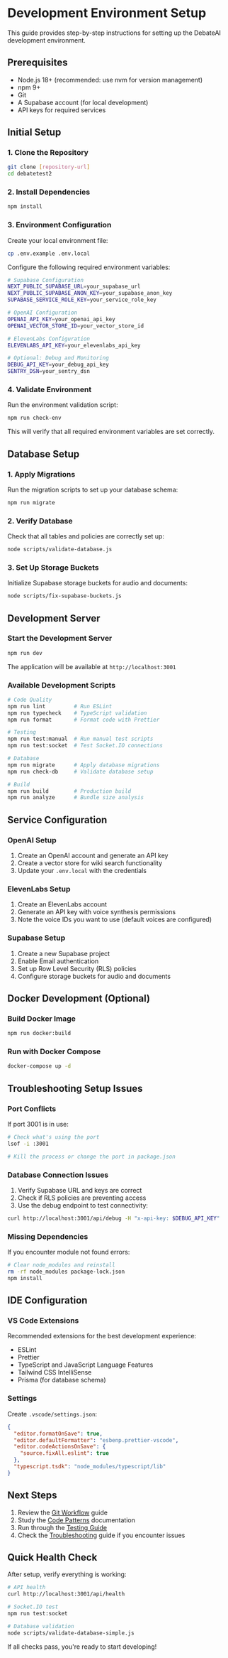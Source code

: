 # Development Environment Setup

This guide provides step-by-step instructions for setting up the DebateAI development environment.

## Prerequisites

- Node.js 18+ (recommended: use nvm for version management)
- npm 9+
- Git
- A Supabase account (for local development)
- API keys for required services

## Initial Setup

### 1. Clone the Repository

```bash
git clone [repository-url]
cd debatetest2
```

### 2. Install Dependencies

```bash
npm install
```

### 3. Environment Configuration

Create your local environment file:

```bash
cp .env.example .env.local
```

Configure the following required environment variables:

```bash
# Supabase Configuration
NEXT_PUBLIC_SUPABASE_URL=your_supabase_url
NEXT_PUBLIC_SUPABASE_ANON_KEY=your_supabase_anon_key
SUPABASE_SERVICE_ROLE_KEY=your_service_role_key

# OpenAI Configuration
OPENAI_API_KEY=your_openai_api_key
OPENAI_VECTOR_STORE_ID=your_vector_store_id

# ElevenLabs Configuration
ELEVENLABS_API_KEY=your_elevenlabs_api_key

# Optional: Debug and Monitoring
DEBUG_API_KEY=your_debug_api_key
SENTRY_DSN=your_sentry_dsn
```

### 4. Validate Environment

Run the environment validation script:

```bash
npm run check-env
```

This will verify that all required environment variables are set correctly.

## Database Setup

### 1. Apply Migrations

Run the migration scripts to set up your database schema:

```bash
npm run migrate
```

### 2. Verify Database

Check that all tables and policies are correctly set up:

```bash
node scripts/validate-database.js
```

### 3. Set Up Storage Buckets

Initialize Supabase storage buckets for audio and documents:

```bash
node scripts/fix-supabase-buckets.js
```

## Development Server

### Start the Development Server

```bash
npm run dev
```

The application will be available at `http://localhost:3001`

### Available Development Scripts

```bash
# Code Quality
npm run lint         # Run ESLint
npm run typecheck    # TypeScript validation
npm run format       # Format code with Prettier

# Testing
npm run test:manual  # Run manual test scripts
npm run test:socket  # Test Socket.IO connections

# Database
npm run migrate      # Apply database migrations
npm run check-db     # Validate database setup

# Build
npm run build        # Production build
npm run analyze      # Bundle size analysis
```

## Service Configuration

### OpenAI Setup

1. Create an OpenAI account and generate an API key
2. Create a vector store for wiki search functionality
3. Update your `.env.local` with the credentials

### ElevenLabs Setup

1. Create an ElevenLabs account
2. Generate an API key with voice synthesis permissions
3. Note the voice IDs you want to use (default voices are configured)

### Supabase Setup

1. Create a new Supabase project
2. Enable Email authentication
3. Set up Row Level Security (RLS) policies
4. Configure storage buckets for audio and documents

## Docker Development (Optional)

### Build Docker Image

```bash
npm run docker:build
```

### Run with Docker Compose

```bash
docker-compose up -d
```

## Troubleshooting Setup Issues

### Port Conflicts

If port 3001 is in use:

```bash
# Check what's using the port
lsof -i :3001

# Kill the process or change the port in package.json
```

### Database Connection Issues

1. Verify Supabase URL and keys are correct
2. Check if RLS policies are preventing access
3. Use the debug endpoint to test connectivity:

```bash
curl http://localhost:3001/api/debug -H "x-api-key: $DEBUG_API_KEY"
```

### Missing Dependencies

If you encounter module not found errors:

```bash
# Clear node_modules and reinstall
rm -rf node_modules package-lock.json
npm install
```

## IDE Configuration

### VS Code Extensions

Recommended extensions for the best development experience:

- ESLint
- Prettier
- TypeScript and JavaScript Language Features
- Tailwind CSS IntelliSense
- Prisma (for database schema)

### Settings

Create `.vscode/settings.json`:

```json
{
  "editor.formatOnSave": true,
  "editor.defaultFormatter": "esbenp.prettier-vscode",
  "editor.codeActionsOnSave": {
    "source.fixAll.eslint": true
  },
  "typescript.tsdk": "node_modules/typescript/lib"
}
```

## Next Steps

1. Review the [Git Workflow](./workflow.md) guide
2. Study the [Code Patterns](./patterns.md) documentation
3. Run through the [Testing Guide](./testing.md)
4. Check the [Troubleshooting](./troubleshooting.md) guide if you encounter issues

## Quick Health Check

After setup, verify everything is working:

```bash
# API health
curl http://localhost:3001/api/health

# Socket.IO test
npm run test:socket

# Database validation
node scripts/validate-database-simple.js
```

If all checks pass, you're ready to start developing!